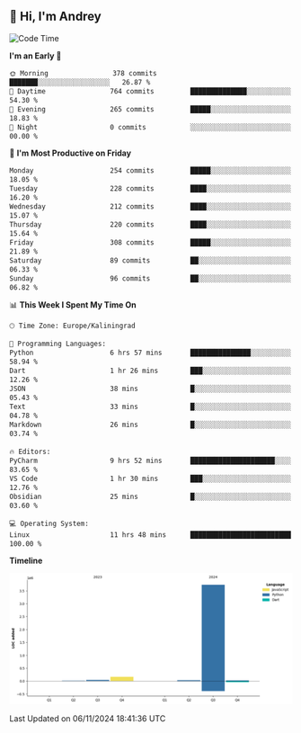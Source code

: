 ## 👋 Hi, I'm Andrey

<!--START_SECTION:waka-->
![Code Time](http://img.shields.io/badge/Code%20Time-559%20hrs%2010%20mins-blue)

**I'm an Early 🐤** 

```text
🌞 Morning                378 commits         ███████░░░░░░░░░░░░░░░░░░   26.87 % 
🌆 Daytime                764 commits         ██████████████░░░░░░░░░░░   54.30 % 
🌃 Evening                265 commits         █████░░░░░░░░░░░░░░░░░░░░   18.83 % 
🌙 Night                  0 commits           ░░░░░░░░░░░░░░░░░░░░░░░░░   00.00 % 
```
📅 **I'm Most Productive on Friday** 

```text
Monday                   254 commits         █████░░░░░░░░░░░░░░░░░░░░   18.05 % 
Tuesday                  228 commits         ████░░░░░░░░░░░░░░░░░░░░░   16.20 % 
Wednesday                212 commits         ████░░░░░░░░░░░░░░░░░░░░░   15.07 % 
Thursday                 220 commits         ████░░░░░░░░░░░░░░░░░░░░░   15.64 % 
Friday                   308 commits         █████░░░░░░░░░░░░░░░░░░░░   21.89 % 
Saturday                 89 commits          ██░░░░░░░░░░░░░░░░░░░░░░░   06.33 % 
Sunday                   96 commits          ██░░░░░░░░░░░░░░░░░░░░░░░   06.82 % 
```


📊 **This Week I Spent My Time On** 

```text
🕑︎ Time Zone: Europe/Kaliningrad

💬 Programming Languages: 
Python                   6 hrs 57 mins       ███████████████░░░░░░░░░░   58.94 % 
Dart                     1 hr 26 mins        ███░░░░░░░░░░░░░░░░░░░░░░   12.26 % 
JSON                     38 mins             █░░░░░░░░░░░░░░░░░░░░░░░░   05.43 % 
Text                     33 mins             █░░░░░░░░░░░░░░░░░░░░░░░░   04.78 % 
Markdown                 26 mins             █░░░░░░░░░░░░░░░░░░░░░░░░   03.74 % 

🔥 Editors: 
PyCharm                  9 hrs 52 mins       █████████████████████░░░░   83.65 % 
VS Code                  1 hr 30 mins        ███░░░░░░░░░░░░░░░░░░░░░░   12.76 % 
Obsidian                 25 mins             █░░░░░░░░░░░░░░░░░░░░░░░░   03.60 % 

💻 Operating System: 
Linux                    11 hrs 48 mins      █████████████████████████   100.00 % 
```

**Timeline**

![Lines of Code chart](https://raw.githubusercontent.com/Mist3s/Mist3s/main/assets/bar_graph.png)


 Last Updated on 06/11/2024 18:41:36 UTC
<!--END_SECTION:waka-->

